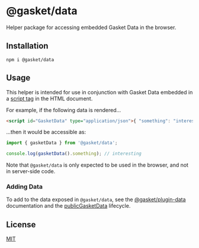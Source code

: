 # @gasket/data

Helper package for accessing embedded Gasket Data in the browser.

## Installation

```
npm i @gasket/data
```

## Usage

This helper is intended for use in conjunction with Gasket Data embedded in a
[script tag] in the HTML document.

For example, if the following data is rendered...

```html
<script id="GasketData" type="application/json">{ "something": "interesting" }</script>
```

...then it would be accessible as:

```js
import { gasketData } from '@gasket/data';

console.log(gasketData().something); // interesting
```

Note that `@gasket/data` is only expected to be used in the browser, and not in
server-side code.

### Adding Data

To add to the data exposed in `@gasket/data`, see the [@gasket/plugin-data] documentation and the [publicGasketData] lifecycle.

## License

[MIT](./LICENSE.md)

<!-- LINKS -->

[middleware lifecycle]:/packages/gasket-plugin-express/README.md#middleware
[script tag]:https://developer.mozilla.org/en-US/docs/Web/HTML/Element/script
[@gasket/plugin-data]:/packages/gasket-plugin-data/README.md
[publicGasketData]:/packages/gasket-plugin-data#publicgasketdata
